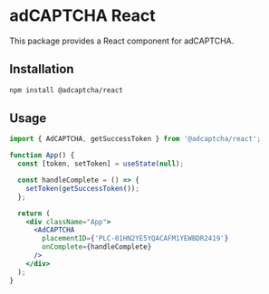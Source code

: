 # adCAPTCHA React

This package provides a React component for adCAPTCHA.

## Installation

```bash
npm install @adcaptcha/react
```

## Usage

```jsx
import { AdCAPTCHA, getSuccessToken } from '@adcaptcha/react';

function App() {
  const [token, setToken] = useState(null);

  const handleComplete = () => {
    setToken(getSuccessToken());
  };

  return (
    <div className="App">
      <AdCAPTCHA
        placementID={'PLC-01HN2YE5YQACAFM1YEWBDR2419'}
        onComplete={handleComplete}
      />
    </div>
  );
}
```
